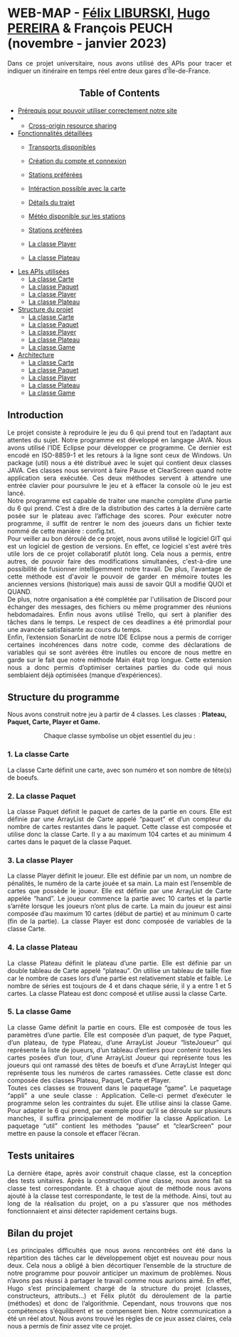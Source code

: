 # WEB-MAP - [Félix LIBURSKI](https://github.com/felixlbr), [Hugo PEREIRA](https://github.com/tigrou23) & François PEUCH (novembre - janvier 2023)
<div align="justify">
	Dans ce projet universitaire, nous avons utilisé des APIs pour tracer et indiquer un itinéraire en temps réel entre deux gares d'Île-de-France.</div>

## <center>Table of Contents </center>
* [Prérequis pour pouvoir utiliser correctement notre site](#chapter1)
* 	* [Cross-origin resource sharing](#section2_1)
* [Fonctionnalités détaillées](#chapter1)
 	* [Transports disponibles](#section2_1)
 	* [Création du compte et connexion](#section2_1)
	* [Stations préférées](#section2_2)
	* [Intéraction possible avec la carte](#section2_2)
	* [Détails du trajet](#section2_2)
	* [Météo disponible sur les stations](#section2_2)
	* [Stations préférées](#section2_2)

	* [La classe Player](#section2_3)
	* [La classe Plateau](#section2_4)
* [Les APIs utilisées](#chapter1)
 	* [La classe Carte](#section2_1)
	* [La classe Paquet](#section2_2)
	* [La classe Player](#section2_3)
	* [La classe Plateau](#section2_4)
* [Structure du projet](#chapter1)
	* [La classe Carte](#section2_1)
	* [La classe Paquet](#section2_2)
	* [La classe Player](#section2_3)
	* [La classe Plateau](#section2_4)
	* [La classe Game](#section2_5)
* [Architecture](#chapter1)
	* [La classe Carte](#section2_1)
	* [La classe Paquet](#section2_2)
	* [La classe Player](#section2_3)
	* [La classe Plateau](#section2_4)
	* [La classe Game](#section2_5)
	
## Introduction <a class="anchor" id="chapter1"></a>
<div align="justify">Le projet consiste à reproduire le jeu du 6 qui prend tout en l’adaptant
aux attentes du sujet. Notre programme est développé en langage JAVA. Nous avons utilisé l’IDE Eclipse pour développer ce programme. Ce dernier est encodé en ISO-8859-1 et les retours à la ligne sont ceux de Windows. Un package (util) nous a été distribué avec le sujet qui contient deux classes JAVA. Ces classes nous serviront à faire Pause et ClearScreen quand notre application sera exécutée. Ces deux méthodes servent à attendre une entrée clavier pour poursuivre le jeu et à effacer la console où le jeu est lancé.</div>
<div align="justify">Notre programme est capable de traiter une manche complète d’une partie du 6 qui prend. C’est à dire de la distribution des cartes à la dernière carte posée sur le plateau avec l’affichage des scores. Pour exécuter notre programme, il suffit de rentrer le nom des joueurs dans un fichier texte nommé de cette manière : config.txt.</div>
<div align="justify">Pour veiller au bon déroulé de ce projet, nous avons utilisé le logiciel GIT qui est un logiciel de gestion de versions. En effet, ce logiciel s'est avéré très utile lors de ce projet collaboratif plutôt long. Cela nous a permis, entre autres, de pouvoir faire des modifications simultanées, c'est-à-dire une possibilité de fusionner intelligemment notre travail. De plus, l'avantage de cette méthode est d'avoir le pouvoir de garder en mémoire toutes les anciennes versions (historique) mais aussi de savoir QUI a modifié QUOI et QUAND.</div>
<div align="justify">De plus, notre organisation a été complétée par l'utilisation de Discord pour échanger des messages, des fichiers ou même programmer des réunions hebdomadaires. Enfin nous avons utilisé Trello, qui sert à planifier des tâches
dans le temps. Le respect de ces deadlines a été primordial pour une avancée satisfaisante au cours du temps.</div>
<div align="justify">Enfin, l’extension SonarLint de notre IDE Eclipse nous a permis de corriger certaines incohérences dans notre code, comme des déclarations de variables qui se sont avérées être inutiles ou encore de nous mettre en garde
sur le fait que notre méthode Main était trop longue. Cette extension nous a donc permis d’optimiser certaines parties du code qui nous semblaient déjà optimisées (manque d’expériences).</div>

## Structure du programme <a class="anchor" id="chapter2"></a>
Nous avons construit notre jeu à partir de 4 classes. Les classes : <strong>Plateau, Paquet, Carte, Player et Game.</strong>
<center>Chaque classe symbolise un objet essentiel du jeu :</center>

### 1. La classe Carte <a class="anchor" id="section2_1"></a>
<div align="justify">La classe Carte définit une carte, avec son numéro et son nombre de tête(s) de boeufs.</div>

### 2. La classe Paquet <a class="anchor" id="section2_2"></a>
<div align="justify">La classe Paquet définit le paquet de cartes de la partie en cours. Elle est définie par une ArrayList de Carte appelé “paquet” et d’un compteur du nombre de cartes restantes dans le paquet. Cette classe est composée et utilise donc la classe Carte. Il y a au maximum 104 cartes et au minimum 4 cartes dans le paquet de la classe Paquet.</div>

### 3. La classe Player <a class="anchor" id="section2_3"></a>
<div align="justify">La classe Player définit le joueur. Elle est définie par un nom, un nombre de pénalités, le numéro de la carte jouée et sa main. La main est l’ensemble de cartes que possède le joueur. Elle est définie par une ArrayList de Carte appelée “hand”. Le joueur commence la partie avec 10 cartes et la partie s’arrête lorsque les joueurs n’ont plus de carte. La
main du joueur est ainsi composée d’au maximum 10 cartes (début de partie) et au minimum 0 carte (fin de la partie). La classe Player est donc composée de variables de la classe Carte.</div>

### 4. La classe Plateau <a class="anchor" id="section2_4"></a>
<div align="justify">La classe Plateau définit le plateau d’une partie. Elle est définie par un double tableau de Carte appelé “plateau”. On utilise un tableau de taille fixe car le nombre de cases lors d’une partie est relativement stable et
faible. Le nombre de séries est toujours de 4 et dans chaque série, il y a entre 1 et 5 cartes. La classe Plateau est donc composé et utilise aussi la classe Carte.<div>

### 5. La classe Game <a class="anchor" id="section2_5"></a>
<div align="justify">La classe Game définit la partie en cours. Elle est composée de tous les paramètres d’une partie. Elle est composée d’un paquet, de type Paquet, d’un plateau, de type Plateau, d’une ArrayList Joueur “listeJoueur” qui représente la liste de joueurs, d’un tableau d’entiers pour contenir toutes les cartes posées d’un tour, d’une ArrayList Joueur qui représente tous les joueurs qui ont ramassé des têtes de boeufs et d’une ArrayList Integer qui représente tous les numéros de cartes ramassées. Cette classe est donc composée des classes Plateau, Paquet, Carte et Player.</div>

<div align="justify">Toutes ces classes se trouvent dans le paquetage “game”. Le paquetage “appli” a une seule classe : Application. Celle-ci permet d’exécuter le programme selon les contraintes du sujet. Elle utilise ainsi la classe Game. Pour adapter le 6 qui prend, par exemple pour qu’il se déroule sur plusieurs manches, il suffira principalement de modifier la classe Application. Le paquetage “util” contient les méthodes “pause” et “clearScreen” pour mettre en pause la console et effacer l’écran.</div>

## Tests unitaires <a class="anchor" id="chapter3"></a>
<div align="justify">La dernière étape, après avoir construit chaque classe, est la conception des tests unitaires. Après la construction d’une classe, nous avons fait sa classe test correspondante. Et à chaque ajout de méthode nous avons ajouté à la classe test correspondante, le test de la méthode. Ainsi, tout au long de la réalisation du projet, on a pu s’assurer que nos méthodes fonctionnaient et ainsi détecter rapidement certains bugs. </div>

## Bilan du projet<a class="anchor" id="chapter4">
<div align="justify">Les principales difficultés que nous avons rencontrées ont été dans la répartition des tâches car le développement objet est nouveau pour nous deux. Cela nous a obligé à bien décortiquer l’ensemble de la structure de notre
programme pour pouvoir anticiper un maximum de problèmes. Nous n’avons pas réussi à partager le travail comme nous aurions aimé. En effet, Hugo s’est principalement chargé de la structure du projet (classes, constructeurs, attributs…) et Félix plutôt du déroulement de la partie (méthodes) et donc de l’algorithmie. Cependant, nous trouvons que nos compétences s’équilibrent et se compensent bien. Notre communication a été un réel atout. Nous avons trouvé les règles de ce jeux assez claires, cela nous a permis de finir assez vite ce projet.</div>
